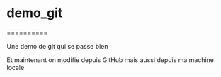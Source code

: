 # demo_git
==========

Une demo de git qui se passe bien

Et maintenant on modifie depuis GitHub
mais aussi depuis ma machine locale
